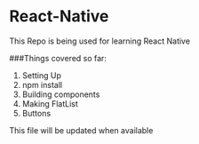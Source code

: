 # React-Native

This Repo is being used for learning React Native

###Things covered so far:
1. Setting Up
2. npm install
3. Building components
4. Making FlatList
5. Buttons


This file will be updated when available
